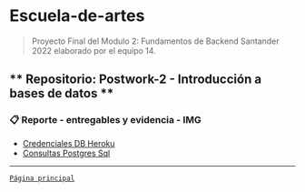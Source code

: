 # Escuela-de-artes

>Proyecto Final del Modulo 2: Fundamentos de Backend Santander 2022 elaborado por el equipo 14.

## ** Repositorio: Postwork-2 - Introducción a bases de datos **

### 📋 Reporte - entregables y evidencia - IMG

- [Credenciales DB Heroku](2_CredencialesDBHeroku.pdf)
- [Consultas Postgres Sql](7_ConsultasPostgresSQL.pdf)

-------
[`Página principal`](../README.md)
